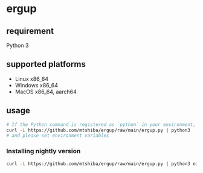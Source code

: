 # ergup

## requirement

Python 3

## supported platforms

* Linux x86_64
* Windows x86_64
* MacOS x86_64, aarch64

## usage

```sh
# If the Python command is registered as `python` in your environment, replace the `python3` part.
curl -L https://github.com/mtshiba/ergup/raw/main/ergup.py | python3
# and please set environment variables
```

### Installing nightly version

```sh
curl -L https://github.com/mtshiba/ergup/raw/main/ergup.py | python3 nightly
```
